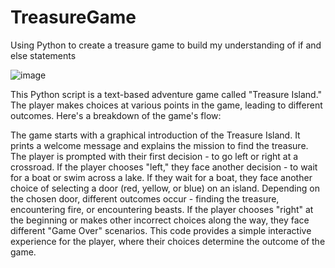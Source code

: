# TreasureGame
Using Python to create a treasure game to build my understanding of if and else statements


![image](https://github.com/ayocloudi/TreasureGame/assets/126922387/e43da46f-f6d0-4a3f-a94c-e0bfd591cf65)


This Python script is a text-based adventure game called "Treasure Island." The player makes choices at various points in the game, leading to different outcomes. Here's a breakdown of the game's flow:

The game starts with a graphical introduction of the Treasure Island.
It prints a welcome message and explains the mission to find the treasure.
The player is prompted with their first decision - to go left or right at a crossroad.
If the player chooses "left," they face another decision - to wait for a boat or swim across a lake.
If they wait for a boat, they face another choice of selecting a door (red, yellow, or blue) on an island.
Depending on the chosen door, different outcomes occur - finding the treasure, encountering fire, or encountering beasts.
If the player chooses "right" at the beginning or makes other incorrect choices along the way, they face different "Game Over" scenarios.
This code provides a simple interactive experience for the player, where their choices determine the outcome of the game.
